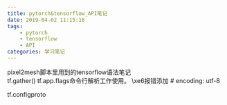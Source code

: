 ```yaml
---
title: pytorch&tensorflow_API笔记
date: 2019-04-02 11:15:16
tags:
    - pytorch
    - tensorflow
    - API
categories: 学习笔记
---
```


pixel2mesh脚本里用到的tensorflow语法笔记  
tf.gather()
tf.app.flags命令行解析工作使用。
\xe6报错添加 # encoding: utf-8

tf.configproto